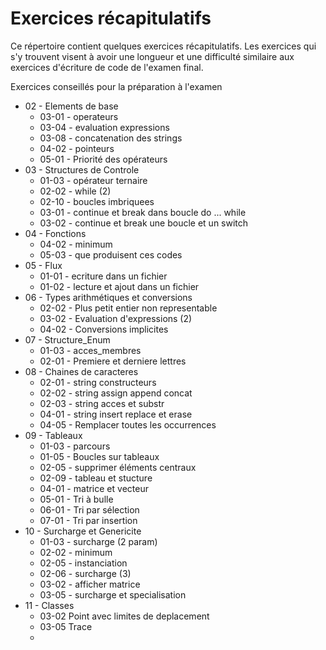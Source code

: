 # Exercices récapitulatifs

Ce répertoire contient quelques exercices récapitulatifs. Les 
exercices qui s'y trouvent visent à avoir une longueur et 
une difficulté  similaire aux exercices d'écriture de code de 
l'examen final.

Exercices conseillés pour la préparation à l'examen
- 02 - Elements de base
    - 03-01 - operateurs
    - 03-04 - evaluation expressions
    - 03-08 - concatenation des strings
    - 04-02 - pointeurs
    - 05-01 - Priorité des opérateurs
- 03 - Structures de Controle
    - 01-03 - opérateur ternaire
    - 02-02 - while (2)
    - 02-10 - boucles imbriquees
    - 03-01 - continue et break dans boucle do ... while
    - 03-02 - continue et break une boucle et un switch
- 04 - Fonctions
    - 04-02 - minimum
    - 05-03 - que produisent ces codes
- 05 - Flux
    - 01-01 - ecriture dans un fichier
    - 01-02 - lecture et ajout dans un fichier
- 06 - Types arithmétiques et conversions
    - 02-02 - Plus petit entier non representable
    - 03-02 - Evaluation d'expressions (2)
    - 04-02 - Conversions implicites
- 07 - Structure_Enum
    - 01-03 - acces_membres
    - 02-01 - Premiere et derniere lettres
- 08 - Chaines de caracteres
    - 02-01 - string constructeurs
    - 02-02 - string assign append concat
    - 02-03 - string acces et substr
    - 04-01 - string insert replace et erase
    - 04-05 - Remplacer toutes les occurrences
- 09 - Tableaux
    - 01-03 - parcours
    - 01-05 - Boucles sur tableaux
    - 02-05 - supprimer éléments centraux
    - 02-09 - tableau et stucture
    - 04-01 - matrice et vecteur
    - 05-01 - Tri à bulle
    - 06-01 - Tri par sélection
    - 07-01 - Tri par insertion
- 10 - Surcharge et Genericite
    - 01-03 - surcharge (2 param)
    - 02-02 - minimum
    - 02-05 - instanciation
    - 02-06 - surcharge (3)
    - 03-02 - afficher matrice
    - 03-05 - surcharge et specialisation
- 11 - Classes
    - 03-02 Point avec limites de deplacement
    - 03-05 Trace
    - 
    